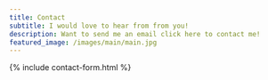 ```yaml
---
title: Contact
subtitle: I would love to hear from from you! 
description: Want to send me an email click here to contact me!
featured_image: /images/main/main.jpg
---
```


{% include contact-form.html %}